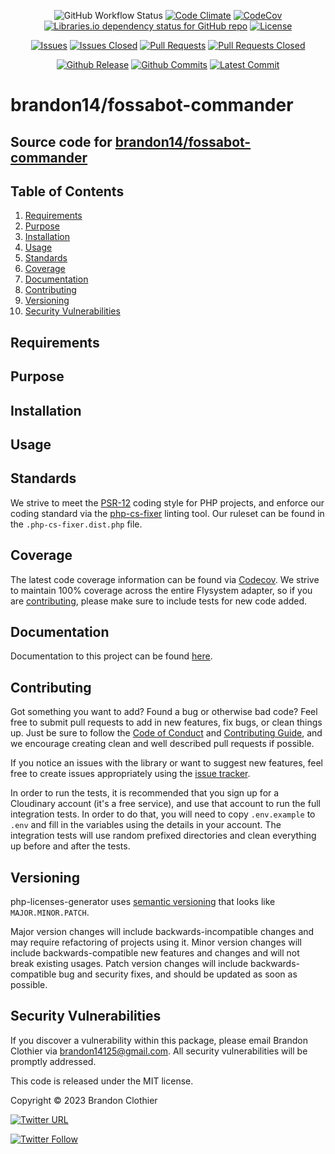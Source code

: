 <!-- markdownlint-disable MD033 -->
<p align="center">
 <img alt="GitHub Workflow Status" src="https://img.shields.io/github/workflow/status/brandon14/fossabot-commander/run-tests.svg?style=for-the-badge&maxAge=36000" alt="Build Status">
  <a href="https://codeclimate.com/github/brandon14/fossabot-commander/maintainability"><img src="https://img.shields.io/codeclimate/maintainability/brandon14/fossabot-commander.svg?style=for-the-badge&maxAge=36000" alt="Code Climate"></a>
  <a href="https://codecov.io/gh/brandon14/fossabot-commander"><img src="https://img.shields.io/codecov/c/github/brandon14/fossabot-commander.svg?style=for-the-badge&maxAge=36000" alt="CodeCov"></a>
  <a href="https://libraries.io/packagist/brandon14/fossabot-commander"><img alt="Libraries.io dependency status for GitHub repo" src="https://img.shields.io/librariesio/github/brandon14/fossabot-commander.svg?style=for-the-badge&maxAge=36000"></a>
  <a href="https://github.com/brandon14/fossabot-commander/blob/main/LICENSE"><img src="https://img.shields.io/github/license/brandon14/fossabot-commander.svg?style=for-the-badge&maxAge=36000" alt="License"></a>
</p>
<p align="center">
  <a href="https://github.com/brandon14/fossabot-commander/issues"><img src="https://img.shields.io/github/issues/brandon14/fossabot-commander.svg?style=for-the-badge&maxAge=36000" alt="Issues"></a>
  <a href="https://github.com/brandon14/fossabot-commander/issues?q=is%3Aissue+is%3Aclosed"><img src="https://img.shields.io/github/issues-closed/brandon14/fossabot-commander.svg?style=for-the-badge&maxAge=36000" alt="Issues Closed"></a>
  <a href="https://github.com/brandon14/fossabot-commander/pulls"><img src="https://img.shields.io/github/issues-pr/brandon14/fossabot-commander.svg?style=for-the-badge&maxAge=36000" alt="Pull Requests"></a>
  <a href="https://github.com/brandon14/fossabot-commander/pulls?q=is%3Apr+is%3Aclosed"><img src="https://img.shields.io/github/issues-pr-closed/brandon14/fossabot-commander.svg?style=for-the-badge&maxAge=36000" alt="Pull Requests Closed"></a>
</p>
<p align="center">
  <a href="https://github.com/brandon14/fossabot-commander/releases"><img src="https://img.shields.io/github/release/brandon14/fossabot-commander.svg?style=for-the-badge&maxAge=36000" alt="Github Release"></a>
  <a href="https://github.com/brandon14/fossabot-commander/commits/main"><img src="https://img.shields.io/github/commit-activity/y/brandon14/fossabot-commander.svg?style=for-the-badge&maxAge=36000" alt="Github Commits"></a>
  <a href="https://github.com/brandon14/fossabot-commander/commits/main"><img src="https://img.shields.io/github/last-commit/brandon14/fossabot-commander.svg?style=for-the-badge&maxAge=36000" alt="Latest Commit"></a>
</p>
<!-- markdownlint-enable MD033 -->

# brandon14/fossabot-commander

## Source code for [brandon14/fossabot-commander](https://github.com/brandon14/fossabot-commander)

## Table of Contents

1. [Requirements](https://github.com/brandon14/fossabot-commander#requirements)
2. [Purpose](https://github.com/brandon14/fossabot-commander#purpose)
3. [Installation](https://github.com/brandon14/fossabot-commander#installation)
4. [Usage](https://github.com/brandon14/fossabot-commander#usage)
5. [Standards](https://github.com/brandon14/fossabot-commander#standards)
6. [Coverage](https://github.com/brandon14/fossabot-commander#coverage)
7. [Documentation](https://github.com/brandon14/fossabot-commander#documentation)
8. [Contributing](https://github.com/brandon14/fossabot-commander#contributing)
9. [Versioning](https://github.com/brandon14/fossabot-commander#versioning)
10. [Security Vulnerabilities](https://github.com/brandon14/fossabot-commander#security-vulnerabilities)

## Requirements

## Purpose

## Installation

## Usage

## Standards

We strive to meet the [PSR-12](https://www.php-fig.org/psr/psr-12/) coding style for PHP projects, and enforce our
coding standard via the [php-cs-fixer](https://github.com/FriendsOfPHP/PHP-CS-Fixer) linting tool. Our ruleset can be
found in the `.php-cs-fixer.dist.php` file.

## Coverage

The latest code coverage information can be found via [Codecov](https://codecov.io/gh/brandon14/fossabot-commander). We
strive to maintain 100% coverage across the entire Flysystem adapter, so if you are
[contributing](https://github.com/brandon14/fossabot-commander#contributing), please make sure to include tests for new
code added.

## Documentation

Documentation to this project can be found [here](https://brandon14.github.io/fossabot-commander/).

## Contributing

Got something you want to add? Found a bug or otherwise bad code? Feel free to submit pull
requests to add in new features, fix bugs, or clean things up. Just be sure to follow the
[Code of Conduct](https://github.com/brandon14/fossabot-commander/blob/master/.github/CODE_OF_CONDUCT.md)
and [Contributing Guide](https://github.com/brandon14/fossabot-commander/blob/master/.github/CONTRIBUTING.md),
and we encourage creating clean and well described pull requests if possible.

If you notice an issues with the library or want to suggest new features, feel free to create issues appropriately using
the [issue tracker](https://github.com/brandon14/fossabot-commander/issues).

In order to run the tests, it is recommended that you sign up for a Cloudinary account (it's a free service), and use that
account to run the full integration tests. In order to do that, you will need to copy `.env.example` to `.env` and fill
in the variables using the details in your account. The integration tests will use random prefixed directories and clean
everything up before and after the tests.

## Versioning

php-licenses-generator uses [semantic versioning](https://semver.org/) that looks like `MAJOR.MINOR.PATCH`.

Major version changes will include backwards-incompatible changes and may require refactoring of projects using it.
Minor version changes will include backwards-compatible new features and changes and will not break existing usages.
Patch version changes will include backwards-compatible bug and security fixes, and should be updated as soon as
possible.

## Security Vulnerabilities

If you discover a vulnerability within this package, please email Brandon Clothier via
[brandon14125@gmail.com](mailto:brandon14125@gmail.com). All security vulnerabilities will be promptly
addressed.

This code is released under the MIT license.

Copyright &copy; 2023 Brandon Clothier

[![Twitter URL](https://img.shields.io/twitter/url/http/shields.io.svg?style=for-the-badge&logo=twitter&label=Tweet%20%40inhal3exh4le&maxAge=36000)](https://twitter.com/intent/tweet?url=https%3A%2F%2Fapex-api-php&text=Hey%20%40inhal3exh4le%2C%20this%20website%20rocks!)

[![Twitter Follow](https://img.shields.io/twitter/follow/inhal3exh4le.svg?style=for-the-badge&label=Follow%20%40inahl3exh4le&logo=twitter&maxAge=36000)](https://twitter.com/intent/follow?screen_name=inhal3exh4le)
